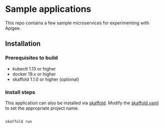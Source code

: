 # Sample applications

This repo contains a few sample microservices for experimenting with Apigee.

## Installation

### Prerequisites to build

* kubectl 1.13 or higher
* docker 19.x or higher
* skaffold 1.1.0 or higher (optional)

### Install steps

This application can also be installed via [skaffold](https://skaffold.dev/). Modify the [skaffold.yaml](./skaffold.yaml) to set the appropriate project name.

```bash

skaffold run
```